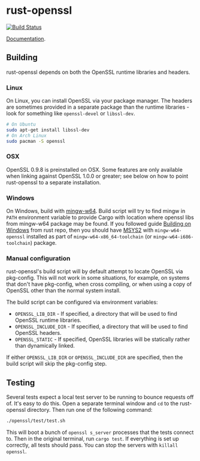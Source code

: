 # rust-openssl

[![Build Status](https://travis-ci.org/sfackler/rust-openssl.svg?branch=master)](https://travis-ci.org/sfackler/rust-openssl)

[Documentation](https://sfackler.github.io/rust-openssl/doc/v0.6.4/openssl).

## Building

rust-openssl depends on both the OpenSSL runtime libraries and headers.

### Linux

On Linux, you can install OpenSSL via your package manager. The headers are
sometimes provided in a separate package than the runtime libraries - look for
something like `openssl-devel` or `libssl-dev`.

```bash
# On Ubuntu
sudo apt-get install libssl-dev
# On Arch Linux
sudo pacman -S openssl
```

### OSX

OpenSSL 0.9.8 is preinstalled on OSX. Some features are only available when
linking against OpenSSL 1.0.0 or greater; see below on how to point
rust-openssl to a separate installation.

### Windows

On Windows, build with [mingw-w64](http://mingw-w64.org/).
Build script will try to find mingw in `PATH` environment variable to provide
Cargo with location where openssl libs from mingw-w64 package may be found.
If you followed guide [Building on Windows](https://github.com/rust-lang/rust#building-on-windows)
from rust repo, then you should have [MSYS2](http://msys2.github.io/) with
`mingw-w64-openssl` installed as part of `mingw-w64-x86_64-toolchain`
(or `mingw-w64-i686-toolchain`) package.

### Manual configuration

rust-openssl's build script will by default attempt to locate OpenSSL via
pkg-config. This will not work in some situations, for example, on systems that
don't have pkg-config, when cross compiling, or when using a copy of OpenSSL
other than the normal system install.

The build script can be configured via environment variables:
* `OPENSSL_LIB_DIR` - If specified, a directory that will be used to find
    OpenSSL runtime libraries.
* `OPENSSL_INCLUDE_DIR` - If specified, a directory that will be used to find
    OpenSSL headers.
* `OPENSSL_STATIC` - If specified, OpenSSL libraries will be statically rather
    than dynamically linked.

If either `OPENSSL_LIB_DIR` or `OPENSSL_INCLUDE_DIR` are specified, then the
build script will skip the pkg-config step.

## Testing
Several tests expect a local test server to be running to bounce requests off
of. It's easy to do this. Open a separate terminal window and `cd` to the
rust-openssl directory. Then run one of the following command:

```bash
./openssl/test/test.sh
```

This will boot a bunch of `openssl s_server` processes that the tests connect
to. Then in the original terminal, run `cargo test`. If everything is set up
correctly, all tests should pass. You can stop the servers with `killall
openssl`.

[1]: http://slproweb.com/products/Win32OpenSSL.html
